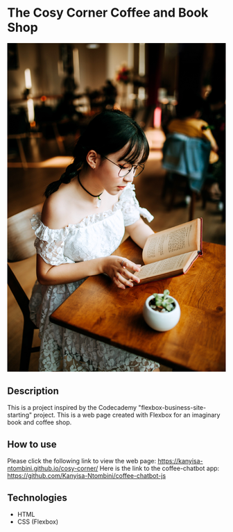 # The Cosy Corner Coffee and Book Shop

![Use Case Diagrams](./resources/images/reading-woman.jpg)

## Description
This is a project inspired by the Codecademy "flexbox-business-site-starting" project. This is a web page created with Flexbox for an imaginary book and coffee shop.

## How to use
Please click the following link to view the web page: https://kanyisa-ntombini.github.io/cosy-corner/
Here is the link to the coffee-chatbot app: https://github.com/Kanyisa-Ntombini/coffee-chatbot-js

## Technologies
- HTML
- CSS (Flexbox)
